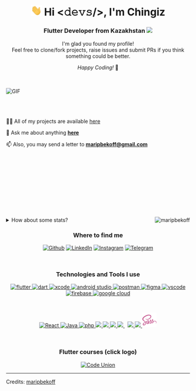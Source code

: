 <h1 align="center"><img src="https://raw.githubusercontent.com/ABSphreak/ABSphreak/master/gifs/Hi.gif" width="30px" /> Hi <𝚍𝚎𝚟𝚜/>, I'm Chingiz </h1>
<h3 align="center">Flutter Developer from Kazakhstan <img src="https://icons.iconarchive.com/icons/wikipedia/flags/1024/KZ-Kazakhstan-Flag-icon.png" height=20/></h3>

<div align="center">
I'm glad you found my profile! <br>
Feel free to clone/fork projects, raise issues and submit PRs if you think something could be better.<br>

<i>Happy Coding!</i> 🚀
</br>
</br>
</br>
</div>

<div>
<img align="left" alt="GIF" src="https://i.pinimg.com/originals/e4/26/70/e426702edf874b181aced1e2fa5c6cde.gif" />
</div>

<br>
<br>
<br>
<br>

<div>

 👨‍💻 All of my projects are available  [here](https://github.com/maripbekoff?tab=repositories)

 💬 Ask me about anything <a href="https://t.me/maripbekoff" target="_blank"><b>here</b></a>

 📫 Also, you may send a letter to **maripbekoff@gmail.com**

</div>
<br>
<br>
<br>
<br>
<br>
</br>
</br>
</br>
</br>
</br>
<div>
<details>
<summary align="left">How about some stats?
<img align="right" src="https://komarev.com/ghpvc/?username=maripbekoff" alt="maripbekoff" />
</summary>
<p>
    <img alt = "GitHub Stats" src="https://github-readme-stats.vercel.app/api?username=maripbekoff&show_icons=true&hide=issues&icon_color=000000&hide_border=true&title_color=5391FE&text_color=555">
    <br>
    <img alt = "Top Language" src="https://github-readme-stats.vercel.app/api/top-langs/?username=maripbekoff&hide=html,&hide_border=true&title_color=5391FE&text_color=555"
</p>
<p>
<i>
*NOTE: Most used languages does not indicate my skill level or something like that, it's a github metric of which languages I have the most code on github.
</i>
</p>
</details>
</div>

<div align="center">
<h3>Where to find me</h3>
<p>
<a href="https://github.com/maripbekoff" target="_blank"><img alt="Github" src="https://img.shields.io/badge/GitHub-%2312100E.svg?&style=for-the-badge&logo=Github&logoColor=white" /></a> 
<a href="https://www.linkedin.com/in/maripbekoff/" target="_blank"><img alt="LinkedIn" src="https://img.shields.io/badge/linkedin-%230077B5.svg?&style=for-the-badge&logo=linkedin&logoColor=white" /></a> 
<a href="https://www.instagram.com/maripbekoff" target="_blank"><img alt="Instagram" src="https://img.shields.io/badge/Instagram-E4405F?style=for-the-badge&logo=instagram&logoColor=white" /></a> 
<a href="https://t.me/maripbekoff" target="_blank"><img alt="Telegram" src="https://img.shields.io/badge/Telegram-234C69?style=for-the-badge&logo=telegram&logoColor=white" /></a> 
</p>
</div>

<br/>

<div align="center">
  <h3>Technologies and Tools I use</h3> 
  
  <a href="https://www.flutter.dev/" target="_blank"> <img src="https://www.vectorlogo.zone/logos/flutterio/flutterio-icon.svg" alt="flutter" width="45" height="45"/> </a> 
  <a href="https://www.dart.dev/" target="_blank"> <img src="https://www.vectorlogo.zone/logos/dartlang/dartlang-icon.svg" alt="dart" width="45" height="45"/> </a> 
  <a href="https://developer.apple.com/xcode/" target="_blank"> <img src="https://www.vectorlogo.zone/logos/apple_xcode/apple_xcode-icon.svg" alt="xcode" width="45" height="45"/> </a> 
  <a href="https://developer.android.com/studio" target="_blank"> <img src="https://www.vectorlogo.zone/logos/android/android-icon.svg" alt="android studio" width="45" height="45"/> </a> 
  <a href="https://postman.com" target="_blank"> <img src="https://www.vectorlogo.zone/logos/getpostman/getpostman-icon.svg" alt="postman" width="45" height="45"/> </a>
  <a href="https://figma.com/" target="_blank"> <img src="https://www.vectorlogo.zone/logos/figma/figma-icon.svg" alt="figma" width="40" height="40"/> </a>
  <a href="https://code.visualstudio.com/" target="_blank"> <img src="https://www.vectorlogo.zone/logos/visualstudio_code/visualstudio_code-icon.svg" alt="vscode" width="45" height="45"/> </a>
  <a href="https://firebase.google.com/" target="_blank"> <img src="https://www.vectorlogo.zone/logos/firebase/firebase-icon.svg" alt="firebase" width="45" height="45"/> </a>
  <a href="https://cloud.google.com/" target="_blank"> <img src="https://www.vectorlogo.zone/logos/google_cloud/google_cloud-icon.svg" alt="google cloud" width="40" height="40"/> </a>
  
  <br>
  
  <a href="https://reactjs.org" target="_blank"> <img src="https://www.vectorlogo.zone/logos/reactjs/reactjs-icon.svg" alt="React" width="45" height="45"/> </a> 
  <a href="https://https://www.java.com/" target="_blank"> <img src="https://www.vectorlogo.zone/logos/java/java-icon.svg" alt="Java" width="45" height="45"/> </a> 
  <a href="https://www.php.net/" target="_blank"> <img src="https://www.vectorlogo.zone/logos/php/php-icon.svg" alt="php" width="45" height="45"/> </a> 
  <a href="https://www.w3.org/html/" target="_blank"> <img src="https://img.icons8.com/color/48/000000/html-5.png"/> </a> 
  <a href="https://www.w3schools.com/css/" target="_blank"> <img src="https://img.icons8.com/color/48/000000/css3.png"/> </a> 
  <a href="https://developer.mozilla.org/en-US/docs/Web/JavaScript" target="_blank"> <img src="https://img.icons8.com/color/48/000000/javascript.png"/> </a> 
  <a style="padding-right:8px;" href="https://www.mysql.com/" target="_blank"> <img src="https://img.icons8.com/fluent/50/000000/mysql-logo.png"/> </a>
  <a href="https://www.python.org" target="_blank"> <img src="https://img.icons8.com/color/48/000000/python.png"/> </a> 
  <a href="https://getbootstrap.com" target="_blank"> <img src="https://img.icons8.com/color/48/000000/bootstrap.png"/> </a> 
  <a href="https://sass-lang.com" target="_blank"> <img src="https://raw.githubusercontent.com/devicons/devicon/master/icons/sass/sass-original.svg" alt="sass" width="40" height="40"/> </a>

</div>

<br>
<div align="center">
<h3>Flutter courses (click logo)</h3>
<p><a href="https://mobile.codeunion.kz/" target="_blank" > <img src="https://mobile.codeunion.kz/static/media/logo.72bbdd37499e2f20b8a2dcbd8b99a309.svg" height="50" width="210" alt="Code Union"/></a></p>
</div>

-----
Credits: [maripbekoff](https://github.com/maripbekoff)
